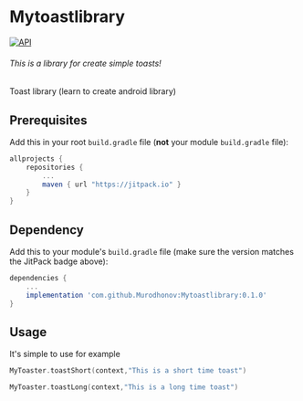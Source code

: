 # Mytoastlibrary 
[![API](https://img.shields.io/badge/API-17%2B-brightgreen.svg?style=flat)](https://android-arsenal.com/api?level=17)

###### This is a library for create simple toasts!

Toast library  (learn to create android library)

## Prerequisites

Add this in your root `build.gradle` file (**not** your module `build.gradle` file):

```gradle
allprojects {
	repositories {
		...
		maven { url "https://jitpack.io" }
	}
}
```

## Dependency

Add this to your module's `build.gradle` file (make sure the version matches the JitPack badge above):

```gradle
dependencies {
	...
	implementation 'com.github.Murodhonov:Mytoastlibrary:0.1.0'
}
```

## Usage

It's simple to use for example

``` kotlin
MyToaster.toastShort(context,"This is a short time toast")
```

``` kotlin
MyToaster.toastLong(context,"This is a long time toast")
```
